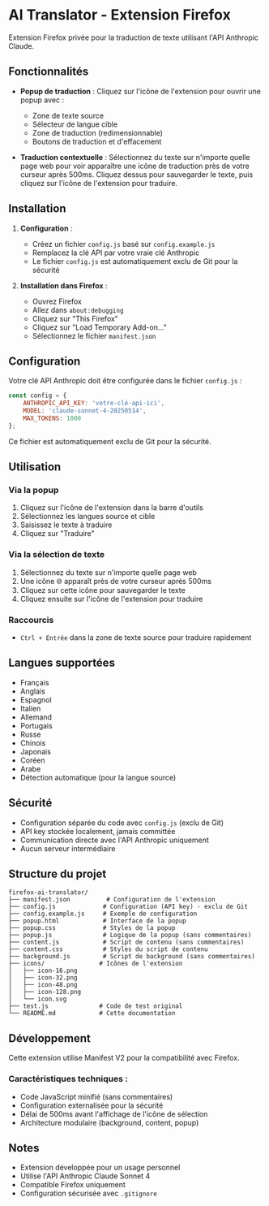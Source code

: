 # AI Translator - Extension Firefox

Extension Firefox privée pour la traduction de texte utilisant l'API Anthropic Claude.

## Fonctionnalités

- **Popup de traduction** : Cliquez sur l'icône de l'extension pour ouvrir une popup avec :
  - Zone de texte source
  - Sélecteur de langue cible
  - Zone de traduction (redimensionnable)
  - Boutons de traduction et d'effacement

- **Traduction contextuelle** : Sélectionnez du texte sur n'importe quelle page web pour voir apparaître une icône de traduction près de votre curseur après 500ms. Cliquez dessus pour sauvegarder le texte, puis cliquez sur l'icône de l'extension pour traduire.

## Installation

1. **Configuration** :
   - Créez un fichier `config.js` basé sur `config.example.js`
   - Remplacez la clé API par votre vraie clé Anthropic
   - Le fichier `config.js` est automatiquement exclu de Git pour la sécurité

2. **Installation dans Firefox** :
   - Ouvrez Firefox
   - Allez dans `about:debugging`
   - Cliquez sur "This Firefox"
   - Cliquez sur "Load Temporary Add-on..."
   - Sélectionnez le fichier `manifest.json`

## Configuration

Votre clé API Anthropic doit être configurée dans le fichier `config.js` :
```javascript
const config = {
    ANTHROPIC_API_KEY: 'votre-clé-api-ici',
    MODEL: 'claude-sonnet-4-20250514',
    MAX_TOKENS: 1000
};
```
Ce fichier est automatiquement exclu de Git pour la sécurité.

## Utilisation

### Via la popup
1. Cliquez sur l'icône de l'extension dans la barre d'outils
2. Sélectionnez les langues source et cible
3. Saisissez le texte à traduire
4. Cliquez sur "Traduire"

### Via la sélection de texte
1. Sélectionnez du texte sur n'importe quelle page web
2. Une icône 🌐 apparaît près de votre curseur après 500ms
3. Cliquez sur cette icône pour sauvegarder le texte
4. Cliquez ensuite sur l'icône de l'extension pour traduire

### Raccourcis
- `Ctrl + Entrée` dans la zone de texte source pour traduire rapidement

## Langues supportées

- Français
- Anglais
- Espagnol
- Italien
- Allemand
- Portugais
- Russe
- Chinois
- Japonais
- Coréen
- Arabe
- Détection automatique (pour la langue source)

## Sécurité

- Configuration séparée du code avec `config.js` (exclu de Git)
- API key stockée localement, jamais committée
- Communication directe avec l'API Anthropic uniquement
- Aucun serveur intermédiaire

## Structure du projet

```
firefox-ai-translator/
├── manifest.json          # Configuration de l'extension
├── config.js             # Configuration (API key) - exclu de Git
├── config.example.js     # Exemple de configuration
├── popup.html            # Interface de la popup
├── popup.css             # Styles de la popup
├── popup.js              # Logique de la popup (sans commentaires)
├── content.js            # Script de contenu (sans commentaires)
├── content.css           # Styles du script de contenu
├── background.js         # Script de background (sans commentaires)
├── icons/               # Icônes de l'extension
│   ├── icon-16.png
│   ├── icon-32.png
│   ├── icon-48.png
│   ├── icon-128.png
│   └── icon.svg
├── test.js              # Code de test original
└── README.md            # Cette documentation
```

## Développement

Cette extension utilise Manifest V2 pour la compatibilité avec Firefox. 

### Caractéristiques techniques :
- Code JavaScript minifié (sans commentaires)
- Configuration externalisée pour la sécurité
- Délai de 500ms avant l'affichage de l'icône de sélection
- Architecture modulaire (background, content, popup)

## Notes

- Extension développée pour un usage personnel
- Utilise l'API Anthropic Claude Sonnet 4
- Compatible Firefox uniquement
- Configuration sécurisée avec `.gitignore`